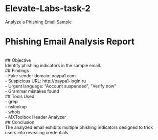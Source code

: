 # Elevate-Labs-task-2
Analyze a Phishing Email Sample
<br>
# Phishing Email Analysis Report
<br>
## Objective
<br>
Identify phishing indicators in the sample email.
<br>
## Findings
<br>
- Fake sender domain: paypa1.com
<br>
- Suspicious URL: http://paypa1-login.ru
<br>
- Urgent language: "Account suspended", "Verify now"
<br>
- Grammar mistakes found
<br>
## Tools Used
<br>
- grep
<br>
- nslookup
<br>
- whois
<br>
- MXToolbox Header Analyzer
<br>
## Conclusion
<br>
The analyzed email exhibits multiple phishing indicators designed to trick users into revealing credentials.
